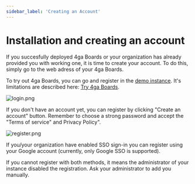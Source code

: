 ```yaml
---
sidebar_label: 'Creating an Account'
---
```


# Installation and creating an account

If you succesfully deployed 4ga Boards or your organization has already provided you with working one, it is time to create your account. To do this, simply go to the web adress of your 4ga Boards.

To try out 4ga Boards, you can go and register in the [demo instance](https://demo.4gaboards.com/). It's limitations are described here: [Try 4ga Boards](https://4gaboards.com/try).

![login.png](@site/pictures/login_en.png)

If you don't have an account yet, you can register by clicking "Create an account" button. Remember to choose a strong password and accept the "Terms of service" and Privacy Policy".

![register.png](@site/pictures/register_en.png) 

If you/your organization have enabled SSO sign-in you can register using your Google account (currently, only Google SSO is supported).

If you cannot register with both methods, it means the administrator of your instance disabled the registration. Ask your administrator to add you manually.
